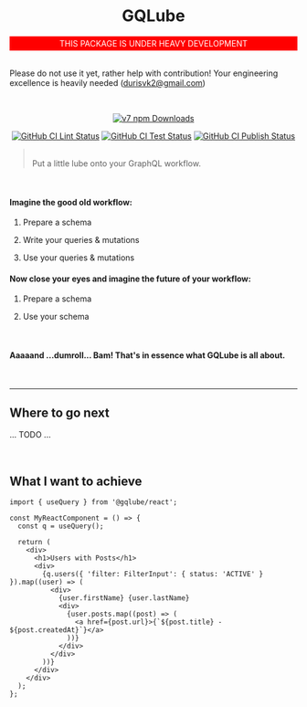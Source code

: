 <div align="center">

# GQLube

</div>

<div align="center" style="background-color: red; font-size: 14px; color: #fff; padding: 4px">
THIS PACKAGE IS UNDER HEAVY DEVELOPMENT
</div>
<br />

Please do not use it yet, rather help with contribution! Your engineering excellence is heavily needed (durisvk2@gmail.com)

<br />

<p align="center">
    <a href="https://www.npmjs.com/package/@gqlube/core"><img alt="v7 npm Downloads" src="https://img.shields.io/npm/dm/@gqlube/core.svg?maxAge=43200&label=v7%20downloads"></a>
</p>

<p align="center">
  <a href="https://github.com/Durisvk/gqlube/actions/workflows/lint.yml"><img alt="GitHub CI Lint Status" src="https://github.com/Durisvk/gqlube/actions/workflows/lint.yml/badge.svg?branch=main"></a>
  <a href="https://github.com/Durisvk/gqlube/actions/workflows/test.yml"><img alt="GitHub CI Test Status" src="https://github.com/Durisvk/gqlube/actions/workflows/test.yml/badge.svg?branch=main"></a>
  <a href="https://github.com/Durisvk/gqlube/actions/workflows/publish.yml"><img alt="GitHub CI Publish Status" src="https://github.com/Durisvk/gqlube/actions/workflows/publish.yml/badge.svg?branch=main"></a>
</p>

> <br />
> Put a little lube onto your GraphQL workflow.
> <br />

<br />

#### Imagine the good old workflow:

1. Prepare a schema

2. Write your queries & mutations

3. Use your queries & mutations

#### Now close your eyes and imagine the future of your workflow:

1. Prepare a schema

2. Use your schema

<br />

#### Aaaaand ...dumroll... Bam! That's in essence what GQLube is all about.

<br />

---

## Where to go next

... TODO ...

<br />

## What I want to achieve

```tsx
import { useQuery } from '@gqlube/react';

const MyReactComponent = () => {
  const q = useQuery();

  return (
    <div>
      <h1>Users with Posts</h1>
      <div>
        {q.users({ 'filter: FilterInput': { status: 'ACTIVE' } }).map((user) => (
          <div>
            {user.firstName} {user.lastName}
            <div>
              {user.posts.map((post) => (
                <a href={post.url}>{`${post.title} - ${post.createdAt}`}</a>
              ))}
            </div>
          </div>
        ))}
      </div>
    </div>
  );
};
```
